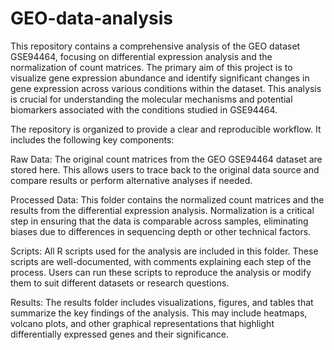 # GEO-data-analysis
This repository contains a comprehensive analysis of the GEO dataset GSE94464, focusing on differential expression analysis and the normalization of count matrices. The primary aim of this project is to visualize gene expression abundance and identify significant changes in gene expression across various conditions within the dataset. This analysis is crucial for understanding the molecular mechanisms and potential biomarkers associated with the conditions studied in GSE94464.

The repository is organized to provide a clear and reproducible workflow. It includes the following key components:

Raw Data: The original count matrices from the GEO GSE94464 dataset are stored here. This allows users to trace back to the original data source and compare results or perform alternative analyses if needed.

Processed Data: This folder contains the normalized count matrices and the results from the differential expression analysis. Normalization is a critical step in ensuring that the data is comparable across samples, eliminating biases due to differences in sequencing depth or other technical factors.

Scripts: All R scripts used for the analysis are included in this folder. These scripts are well-documented, with comments explaining each step of the process. Users can run these scripts to reproduce the analysis or modify them to suit different datasets or research questions.

Results: The results folder includes visualizations, figures, and tables that summarize the key findings of the analysis. This may include heatmaps, volcano plots, and other graphical representations that highlight differentially expressed genes and their significance.
